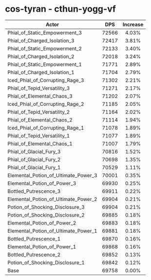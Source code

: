 # cos-tyran - cthun-yogg-vf
| Actor | DPS | Increase |
|---|:---:|:---:|
|Phial_of_Static_Empowerment_3|72566|4.03%|
|Phial_of_Charged_Isolation_3|72417|3.81%|
|Phial_of_Static_Empowerment_2|72133|3.40%|
|Phial_of_Charged_Isolation_2|72018|3.24%|
|Phial_of_Static_Empowerment_1|71771|2.89%|
|Phial_of_Charged_Isolation_1|71704|2.79%|
|Iced_Phial_of_Corrupting_Rage_3|71302|2.21%|
|Phial_of_Tepid_Versatility_3|71271|2.17%|
|Phial_of_Elemental_Chaos_3|71202|2.07%|
|Iced_Phial_of_Corrupting_Rage_2|71185|2.05%|
|Phial_of_Tepid_Versatility_2|71164|2.02%|
|Phial_of_Elemental_Chaos_2|71114|1.94%|
|Iced_Phial_of_Corrupting_Rage_1|71078|1.89%|
|Phial_of_Tepid_Versatility_1|71077|1.89%|
|Phial_of_Elemental_Chaos_1|71007|1.79%|
|Phial_of_Glacial_Fury_3|70816|1.52%|
|Phial_of_Glacial_Fury_2|70698|1.35%|
|Phial_of_Glacial_Fury_1|70529|1.11%|
|Elemental_Potion_of_Ultimate_Power_3|70001|0.35%|
|Elemental_Potion_of_Power_3|69930|0.25%|
|Bottled_Putrescence_3|69911|0.22%|
|Elemental_Potion_of_Ultimate_Power_2|69904|0.21%|
|Potion_of_Shocking_Disclosure_3|69904|0.21%|
|Potion_of_Shocking_Disclosure_2|69885|0.18%|
|Elemental_Potion_of_Power_2|69883|0.18%|
|Elemental_Potion_of_Ultimate_Power_1|69881|0.18%|
|Bottled_Putrescence_1|69870|0.16%|
|Elemental_Potion_of_Power_1|69868|0.16%|
|Bottled_Putrescence_2|69852|0.13%|
|Potion_of_Shocking_Disclosure_1|69842|0.12%|
|Base|69758|0.00%|
